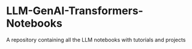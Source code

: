 # LLM-GenAI-Transformers-Notebooks
A repository containing all the LLM notebooks with tutorials and projects
